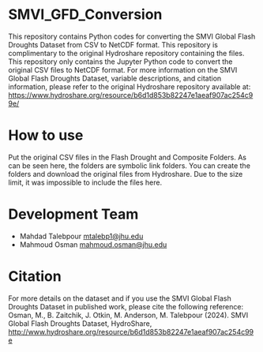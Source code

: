 # SMVI_GFD_Conversion
This repository contains Python codes for converting the SMVI Global Flash Droughts Dataset from CSV to NetCDF format. This repository is complimentary to the original Hydroshare repository containing the files. This repository only contains the Jupyter Python code to convert the original CSV files to NetCDF format. For more information on the SMVI Global Flash Droughts Dataset, variable descriptions, and citation information, please refer to the original Hydroshare repository available at: https://www.hydroshare.org/resource/b6d1d853b82247e1aeaf907ac254c99e/

# How to use
Put the original CSV files in the Flash Drought and Composite Folders. As can be seen here, the folders are symbolic link folders. You can create the folders and download the original files from Hydroshare. Due to the size limit, it was impossible to include the files here. 

# Development Team
* Mahdad Talebpour mtalebp1@jhu.edu
* Mahmoud Osman mahmoud.osman@jhu.edu

# Citation
For more details on the dataset and if you use the SMVI Global Flash Droughts Dataset in published work, please cite the following reference:
Osman, M., B. Zaitchik, J. Otkin, M. Anderson, M. Talebpour (2024). SMVI Global Flash Droughts Dataset, HydroShare, http://www.hydroshare.org/resource/b6d1d853b82247e1aeaf907ac254c99e
